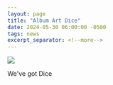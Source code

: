 ```yaml
---
layout: page
title: "Album Art Dice"
date: 2024-05-30 06:00:00 -0500
tags: news
excerpt_separator: <!--more-->
---
```


<a href="/store/" alt="Full res version"><img src="/assets/img/full/rollDice.gif"/></a>

We've got Dice
